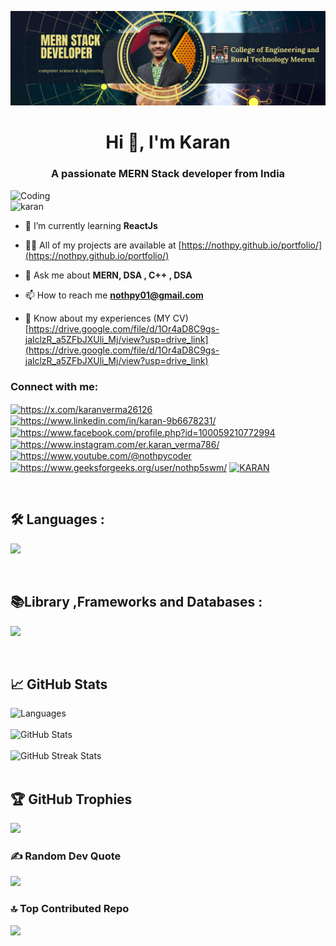 ![MasterHead](https://github.com/nothpy/nothpy/blob/main/githubBanner.png)
<h1 align="center">Hi 👋, I'm Karan</h1>
<h3 align="center">A passionate MERN Stack developer from India </h3>
<img align="right"  alt="Coding" width="560" src="https://i.pinimg.com/originals/3e/9d/52/3e9d52bc38fa287a4cf10dcf8139076d.gif">


<p align="left"> <img src="https://komarev.com/ghpvc/?username=nothpy&label=Profile%20views&color=0e75b6&style=flat" alt="karan" /> </p>

- 🌱 I’m currently learning **ReactJs**

- 👨‍💻 All of my projects are available at [https://nothpy.github.io/portfolio/](https://nothpy.github.io/portfolio/)

- 💬 Ask me about **MERN, DSA , C++ , DSA**

- 📫 How to reach me **nothpy01@gmail.com**

- 📄 Know about my experiences (MY CV)  [https://drive.google.com/file/d/1Or4aD8C9gs-jalclzR_a5ZFbJXUli_Mj/view?usp=drive_link](https://drive.google.com/file/d/1Or4aD8C9gs-jalclzR_a5ZFbJXUli_Mj/view?usp=drive_link)

<h3 align="left">Connect with me:</h3>
<p align="left">
    <a href="https://twitter.com/https://x.com/karanverma26126" target="blank"><img align="center"
            src="https://raw.githubusercontent.com/rahuldkjain/github-profile-readme-generator/master/src/images/icons/Social/twitter.svg"
            alt="https://x.com/karanverma26126" height="30" width="40" /></a>
    <a href="https://linkedin.com/in/https://www.linkedin.com/in/karan-9b6678231/" target="blank"><img align="center"
            src="https://raw.githubusercontent.com/rahuldkjain/github-profile-readme-generator/master/src/images/icons/Social/linked-in-alt.svg"
            alt="https://www.linkedin.com/in/karan-9b6678231/" height="30" width="40" /></a>
    <a href="https://fb.com/https://www.facebook.com/profile.php?id=100059210772994" target="blank"><img align="center"
            src="https://raw.githubusercontent.com/rahuldkjain/github-profile-readme-generator/master/src/images/icons/Social/facebook.svg"
            alt="https://www.facebook.com/profile.php?id=100059210772994" height="30" width="40" /></a>
    <a href="https://instagram.com/https://www.instagram.com/er.karan_verma786/" target="blank"><img align="center"
            src="https://raw.githubusercontent.com/rahuldkjain/github-profile-readme-generator/master/src/images/icons/Social/instagram.svg"
            alt="https://www.instagram.com/er.karan_verma786/" height="30" width="40" /></a>
    <a href="https://www.youtube.com/c/https://www.youtube.com/@nothpycoder" target="blank"><img align="center"
            src="https://raw.githubusercontent.com/rahuldkjain/github-profile-readme-generator/master/src/images/icons/Social/youtube.svg"
            alt="https://www.youtube.com/@nothpycoder" height="30" width="40" /></a>
    <a href="https://auth.geeksforgeeks.org/user/https://www.geeksforgeeks.org/user/nothp5swm/" target="blank"><img
            align="center"
            src="https://raw.githubusercontent.com/rahuldkjain/github-profile-readme-generator/master/src/images/icons/Social/geeks-for-geeks.svg"
            alt="https://www.geeksforgeeks.org/user/nothp5swm/" height="30" width="40" /></a>
    <a href="https://leetcode.com/u/karan_verma00/" target="blank"><img align="center" src="https://raw.githubusercontent.com/rahuldkjain/github-profile-readme-generator/master/src/images/icons/Social/leet-code.svg" alt="KARAN" height="30" width="40" /></a>        
</p>
<br>

<div id="badges">

## 🛠️ Languages  :
<p>
  <a href="https://skillicons.dev">
   <img src="https://skillicons.dev/icons?i=javascript,cpp,java,python"/>
  </a>
</p>
</div>

<br>
<div id="badges">

## 📚Library ,Frameworks and Databases :
<p>
  <a href="https://skillicons.dev">
   <img src="https://skillicons.dev/icons?i=mongodb,express,react,nodejs,npm,bootstrap,mysql"/>
  </a>
</p>
</div>
<br>



## 📈 GitHub Stats
<div style="display: flex;">
    <div style="margin-right: 10px;">
         <img src="https://github-readme-stats.vercel.app/api/top-langs?username=nothpy&show_icons=true&locale=en&layout=compact&theme=highcontrast" alt="Languages" style="height: 197px;"><br> <br>
         <img src="https://github-readme-stats.vercel.app/api?username=nothpy&show_icons=true&theme=highcontrast" alt="GitHub Stats" style="height: 197px;"> <br> <br>
        <img src="https://github-readme-streak-stats.herokuapp.com/?user=nothpy&theme=highcontrast" alt="GitHub Streak Stats" style="height: 190px;">
    </div>
</div>
<br>

## 🏆 GitHub Trophies
![](https://github-profile-trophy.vercel.app/?username=nothpy&theme=radical&no-frame=false&no-bg=true&margin-w=4)

### ✍️ Random Dev Quote
![](https://quotes-github-readme.vercel.app/api?type=horizontal&theme=radical)

### 🔝 Top Contributed Repo
![](https://github-contributor-stats.vercel.app/api?username=nothpy&limit=5&theme=dark&combine_all_yearly_contributions=true)

